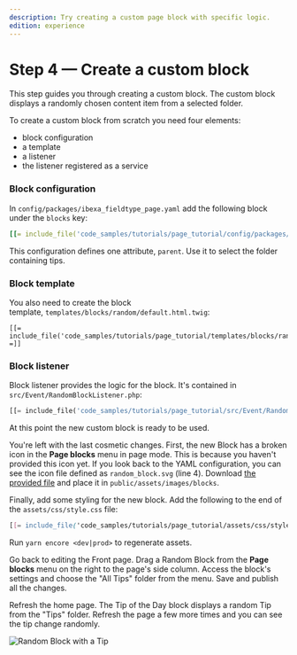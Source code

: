```yaml
---
description: Try creating a custom page block with specific logic.
edition: experience
---
```


# Step 4 — Create a custom block

This step guides you through creating a custom block.
The custom block displays a randomly chosen content item from a selected folder.

To create a custom block from scratch you need four elements:

- block configuration
- a template
- a listener
- the listener registered as a service

### Block configuration

In `config/packages/ibexa_fieldtype_page.yaml` add the following block under the `blocks` key:

``` yaml hl_lines="10"
[[= include_file('code_samples/tutorials/page_tutorial/config/packages/ibexa_fieldtype_page.yaml', 24, 42) =]]
```

This configuration defines one attribute, `parent`.
Use it to select the folder containing tips.

### Block template

You also need to create the block template, `templates/blocks/random/default.html.twig`:

``` html+twig
[[= include_file('code_samples/tutorials/page_tutorial/templates/blocks/random/default.html.twig') =]]
```

### Block listener

Block listener provides the logic for the block.
It's contained in `src/Event/RandomBlockListener.php`:

``` php
[[= include_file('code_samples/tutorials/page_tutorial/src/Event/RandomBlockListener.php') =]]
```

At this point the new custom block is ready to be used.

You're left with the last cosmetic changes.
First, the new Block has a broken icon in the **Page blocks** menu in page mode.
This is because you haven't provided this icon yet.
If you look back to the YAML configuration, you can see the icon file defined as `random_block.svg` (line 4). Download [the provided file](https://github.com/ibexa/documentation-developer/blob/master/code_samples/tutorials/page_tutorial_starting_point/public/assets/images/blocks/random_block.svg) and place it in `public/assets/images/blocks`.

Finally, add some styling for the new block. Add the following to the end of the `assets/css/style.css` file:

``` css
[[= include_file('code_samples/tutorials/page_tutorial/assets/css/style.css', 208, 228) =]]
```

Run `yarn encore <dev|prod>` to regenerate assets.

Go back to editing the Front page.
Drag a Random Block from the **Page blocks** menu on the right to the page's side column.
Access the block's settings and choose the "All Tips" folder from the menu. Save and publish all the changes.

Refresh the home page.
The Tip of the Day block displays a random Tip from the "Tips" folder.
Refresh the page a few more times and you can see the tip change randomly.

![Random Block with a Tip](enterprise_tut_random_block.png "Random Block with a Tip")
